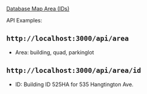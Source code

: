 [Database Map Area (IDs)](http://www.wit.edu/reslife/images/photos/Misc/campus%20map.jpg)

API Examples:
## `http://localhost:3000/api/area`
* Area: building, quad, parkinglot

## `http://localhost:3000/api/area/id`
* ID: Building ID 525HA for 535 Hangtington Ave.
